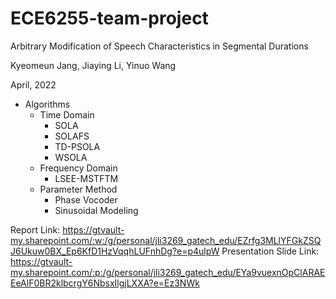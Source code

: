 # ECE6255-team-project
Arbitrary Modification of Speech Characteristics in Segmental Durations

Kyeomeun Jang, Jiaying Li, Yinuo Wang 

April, 2022

+ Algorithms
  + Time Domain
    + SOLA
    + SOLAFS
    + TD-PSOLA
    + WSOLA
  + Frequency Domain
    + LSEE-MSTFTM
  + Parameter Method
    + Phase Vocoder
    + Sinusoidal Modeling

Report Link: https://gtvault-my.sharepoint.com/:w:/g/personal/jli3269_gatech_edu/EZrfg3MLlYFGkZSQJ6Ukuw0BX_Ep6KfD1HzVqqhLUFnhDg?e=p4ulpW
Presentation Slide Link: https://gtvault-my.sharepoint.com/:p:/g/personal/jli3269_gatech_edu/EYa9vuexnOpClARAEEeAlF0BR2klbcrgY6NbsxIlgjLXXA?e=Ez3NWk

